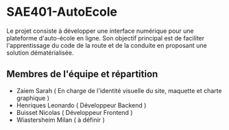 # SAE401-AutoEcole
Le projet consiste à développer une interface numérique pour une plateforme d'auto-école en ligne. Son objectif principal est de faciliter l'apprentissage du code de la route et de la conduite en proposant une solution dématérialisée.

## Membres de l'équipe et répartition
- Zaiem Sarah ( En charge de l'identité visuelle du site, maquette et charte graphique )
- Henriques Leonardo ( Développeur Backend )
- Buisset Nicolas ( Développeur Frontend )
- Wiastersheim Milan ( à définir )
